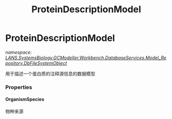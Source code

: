 ﻿---
title: ProteinDescriptionModel
---

# ProteinDescriptionModel
_namespace: [LANS.SystemsBiology.GCModeller.Workbench.DatabaseServices.Model_Repository.DbFileSystemObject](N-LANS.SystemsBiology.GCModeller.Workbench.DatabaseServices.Model_Repository.DbFileSystemObject.html)_

用于描述一个蛋白质的注释源信息的数据模型




### Properties

#### OrganismSpecies
物种来源
